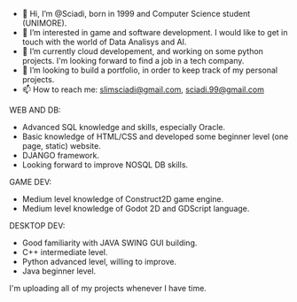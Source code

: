 - 👋 Hi, I’m @Sciadi, born in 1999 and Computer Science student (UNIMORE).
- 👀 I’m interested in game and software development. I would like to get in touch with the world of Data Analisys and AI.
- 🌱 I’m currently cloud developement, and working on some python projects. I'm looking forward to find a job in a tech company.
- 💞️ I’m looking to build a portfolio, in order to keep track of my personal projects.
- 📫 How to reach me: slimsciadi@gmail.com, sciadi.99@gmail.com

WEB AND DB:
- Advanced SQL knowledge and skills, especially Oracle.
- Basic knowledge of HTML/CSS and developed some beginner level (one page, static) website.
- DJANGO framework.  
- Looking forward to improve NOSQL DB skills. 

GAME DEV:
- Medium level knowledge of Construct2D game engine.
- Medium level knowledge of Godot 2D and GDScript language.

DESKTOP DEV:
- Good familiarity with JAVA SWING GUI building.
- C++ intermediate level.
- Python advanced level, willing to improve.
- Java beginner level.

I'm uploading all of my projects whenever I have time.






<!---
Sciadi/Sciadi is a ✨ special ✨ repository because its `README.md` (this file) appears on your GitHub profile.
You can click the Preview link to take a look at your changes.
--->
